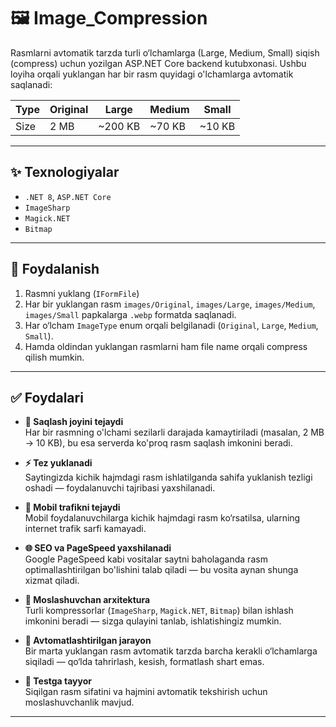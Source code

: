 # 🖼️ Image_Compression

Rasmlarni avtomatik tarzda turli o‘lchamlarga (Large, Medium, Small) siqish (compress) uchun yozilgan ASP.NET Core backend kutubxonasi. Ushbu loyiha orqali yuklangan har bir rasm quyidagi o'lchamlarga avtomatik saqlanadi:

| Type    | Original | Large   | Medium  | Small  |
|---------|----------|---------|---------|--------|
| Size    | 2 MB     | ~200 KB | ~70 KB  | ~10 KB |

---

## ✨ Texnologiyalar

- `.NET 8`, `ASP.NET Core`
- `ImageSharp`
- `Magick.NET`
- `Bitmap`

---

## 🔧 Foydalanish

1. Rasmni yuklang (`IFormFile`)
2. Har bir yuklangan rasm `images/Original`, `images/Large`, `images/Medium`, `images/Small` papkalarga `.webp` formatda saqlanadi.
3. Har o‘lcham `ImageType` enum orqali belgilanadi (`Original`, `Large`, `Medium`, `Small`).
4. Hamda oldindan yuklangan rasmlarni ham file name orqali compress qilish mumkin.

---

## ✅ Foydalari

- **💾 Saqlash joyini tejaydi**  
  Har bir rasmning o'lchami sezilarli darajada kamaytiriladi (masalan, 2 MB → 10 KB), bu esa serverda ko'proq rasm saqlash imkonini beradi.

- **⚡ Tez yuklanadi**  
  Saytingizda kichik hajmdagi rasm ishlatilganda sahifa yuklanish tezligi oshadi — foydalanuvchi tajribasi yaxshilanadi.

- **📱 Mobil trafikni tejaydi**  
  Mobil foydalanuvchilarga kichik hajmdagi rasm ko‘rsatilsa, ularning internet trafik sarfi kamayadi.

- **🌐 SEO va PageSpeed yaxshilanadi**  
  Google PageSpeed kabi vositalar saytni baholaganda rasm optimallashtirilgan bo'lishini talab qiladi — bu vosita aynan shunga xizmat qiladi.

- **🧩 Moslashuvchan arxitektura**  
  Turli kompressorlar (`ImageSharp`, `Magick.NET`, `Bitmap`) bilan ishlash imkonini beradi — sizga qulayini tanlab, ishlatishingiz mumkin.

- **🔄 Avtomatlashtirilgan jarayon**  
  Bir marta yuklangan rasm avtomatik tarzda barcha kerakli o‘lchamlarga siqiladi — qo‘lda tahrirlash, kesish, formatlash shart emas.

- **🧪 Testga tayyor**  
  Siqilgan rasm sifatini va hajmini avtomatik tekshirish uchun moslashuvchanlik mavjud.

---

